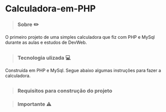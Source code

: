 # Calculadora-em-PHP

> ### Sobre ✏️

O primeiro projeto de uma simples calculadora que fiz com PHP e MySql durante as aulas e estudos de DevWeb.

##

> ### Tecnologia ulizada 💻

Construída em PHP e MySql.
Segue abaixo algumas instruções para fazer a calculadora.


##

> ### Requisitos para construção do projeto



> ### Importante ⚠️


